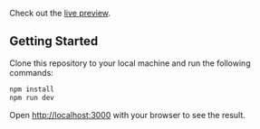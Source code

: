 Check out the [live preview](https://62886e69dc2b01456ce8fa93--fanciful-truffle-596019.netlify.app/). 

## Getting Started

Clone this repository to your local machine and run the following commands:

```bash
npm install
npm run dev
```

Open [http://localhost:3000](http://localhost:3000) with your browser to see the result.

